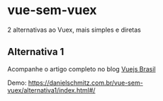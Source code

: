 # vue-sem-vuex
2 alternativas ao Vuex, mais simples e diretas

## Alternativa 1

Acompanhe o artigo completo no blog [Vuejs Brasil](http://www.vuejs-brasil.com.br/alternativas-em-relacao-ao-vuex/)

Demo: https://danielschmitz.com.br/vue-sem-vuex/alternativa1/index.html#/
